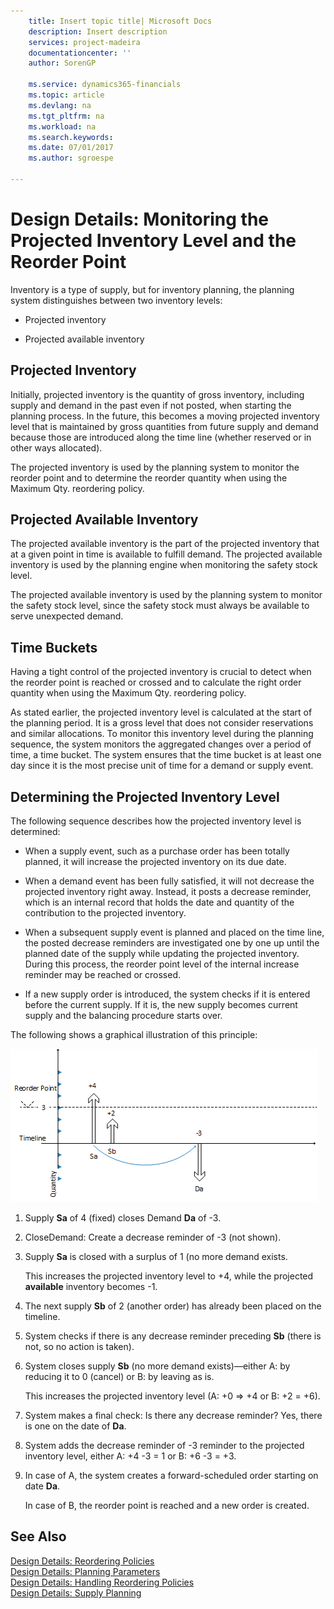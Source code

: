 ```yaml
---
    title: Insert topic title| Microsoft Docs
    description: Insert description
    services: project-madeira
    documentationcenter: ''
    author: SorenGP

    ms.service: dynamics365-financials
    ms.topic: article
    ms.devlang: na
    ms.tgt_pltfrm: na
    ms.workload: na
    ms.search.keywords:
    ms.date: 07/01/2017
    ms.author: sgroespe

---
```

# Design Details: Monitoring the Projected Inventory Level and the Reorder Point
Inventory is a type of supply, but for inventory planning, the planning system distinguishes between two inventory levels:  
  
-   Projected inventory  
  
-   Projected available inventory  
  
## Projected Inventory  
 Initially, projected inventory is the quantity of gross inventory, including supply and demand in the past even if not posted, when starting the planning process. In the future, this becomes a moving projected inventory level that is maintained by gross quantities from future supply and demand because those are introduced along the time line (whether reserved or in other ways allocated).  
  
 The projected inventory is used by the planning system to monitor the reorder point and to determine the reorder quantity when using the Maximum Qty. reordering policy.  
  
## Projected Available Inventory  
 The projected available inventory is the part of the projected inventory that at a given point in time is available to fulfill demand. The projected available inventory is used by the planning engine when monitoring the safety stock level.  
  
 The projected available inventory is used by the planning system to monitor the safety stock level, since the safety stock must always be available to serve unexpected demand.  
  
## Time Buckets  
 Having a tight control of the projected inventory is crucial to detect when the reorder point is reached or crossed and to calculate the right order quantity when using the Maximum Qty. reordering policy.  
  
 As stated earlier, the projected inventory level is calculated at the start of the planning period. It is a gross level that does not consider reservations and similar allocations. To monitor this inventory level during the planning sequence, the system monitors the aggregated changes over a period of time, a time bucket. The system ensures that the time bucket is at least one day since it is the most precise unit of time for a demand or supply event.  
  
## Determining the Projected Inventory Level  
 The following sequence describes how the projected inventory level is determined:  
  
-   When a supply event, such as a purchase order has been totally planned, it will increase the projected inventory on its due date.  
  
-   When a demand event has been fully satisfied, it will not decrease the projected inventory right away. Instead, it posts a decrease reminder, which is an internal record that holds the date and quantity of the contribution to the projected inventory.  
  
-   When a subsequent supply event is planned and placed on the time line, the posted decrease reminders are investigated one by one up until the planned date of the supply while updating the projected inventory. During this process, the reorder point level of the internal increase reminder may be reached or crossed.  
  
-   If a new supply order is introduced, the system checks if it is entered before the current supply. If it is, the new supply becomes current supply and the balancing procedure starts over.  
  
 The following shows a graphical illustration of this principle:  
  
 ![](media/nav_app_supply_planning_2_projected_inventory.png "NAV_APP_supply_planning_2_projected_inventory")  
  
1.  Supply **Sa** of 4 (fixed) closes Demand **Da** of -3.  
  
2.  CloseDemand: Create a decrease reminder of -3 (not shown).  
  
3.  Supply **Sa** is closed with a surplus of 1 (no more demand exists.  
  
     This increases the projected inventory level to +4, while the projected **available** inventory becomes -1.  
  
4.  The next supply **Sb** of 2 (another order) has already been placed on the timeline.  
  
5.  System checks if there is any decrease reminder preceding **Sb** (there is not, so no action is taken).  
  
6.  System closes supply **Sb** (no more demand exists)—either A: by reducing it to 0 (cancel) or B: by leaving as is.  
  
     This increases the projected inventory level (A: +0 => +4 or B: +2 = +6).  
  
7.  System makes a final check: Is there any decrease reminder? Yes, there is one on the date of **Da**.  
  
8.  System adds the decrease reminder of -3 reminder to the projected inventory level, either A: +4 -3 = 1 or B: +6 -3 = +3.  
  
9. In case of A, the system creates a forward-scheduled order starting on date **Da**.  
  
     In case of B, the reorder point is reached and a new order is created.  
  
## See Also  
 [Design Details: Reordering Policies](design-details-reordering-policies.md)   
 [Design Details: Planning Parameters](design-details-planning-parameters.md)   
 [Design Details: Handling Reordering Policies](design-details-handling-reordering-policies.md)   
 [Design Details: Supply Planning](design-details-supply-planning.md)